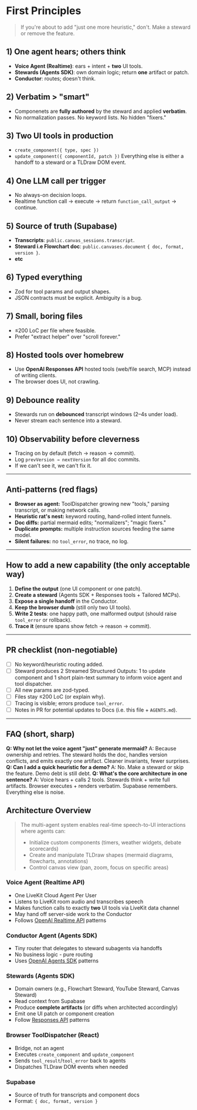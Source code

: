 # First Principles

> If you're about to add "just one more heuristic," don't. Make a steward or remove the feature.

## 1) One agent hears; others think

* **Voice Agent (Realtime)**: ears + intent + **two** UI tools.
* **Stewards (Agents SDK)**: own domain logic; return **one** artifact or patch.
* **Conductor**: routes; doesn't think.

## 2) Verbatim > "smart"

* Componenets are **fully authored** by the steward and applied **verbatim**.
* No normalization passes. No keyword lists. No hidden "fixers."

## 3) Two UI tools in production

* `create_component({ type, spec })`
* `update_component({ componentId, patch })`
  Everything else is either a handoff to a steward or a TLDraw DOM event.

## 4) One LLM call per trigger

* No always-on decision loops.
* Realtime function call → execute → return `function_call_output` → continue.

## 5) Source of truth (Supabase)

* **Transcripts**: `public.canvas_sessions.transcript`.
* **Steward i.e Flowchart doc**: `public.canvases.document` `{ doc, format, version }`.
* **etc**

## 6) Typed everything

* Zod for tool params and output shapes.
* JSON contracts must be explicit. Ambiguity is a bug.

## 7) Small, boring files

* ≤200 LoC per file where feasible.
* Prefer "extract helper" over "scroll forever."

## 8) Hosted tools over homebrew

* Use **OpenAI Responses API** hosted tools (web/file search, MCP) instead of writing clients.
* The browser does UI, not crawling.

## 9) Debounce reality

* Stewards run on **debounced** transcript windows (2–4s under load).
* Never stream each sentence into a steward.

## 10) Observability before cleverness

* Tracing on by default (fetch → reason → commit).
* Log `prevVersion → nextVersion` for all doc commits.
* If we can't see it, we can't fix it.

---

## Anti-patterns (red flags)

* **Browser as agent:** ToolDispatcher growing new "tools," parsing transcript, or making network calls.
* **Heuristic rat's nest:** keyword routing, hand-rolled intent funnels.
* **Doc diffs:** partial mermaid edits; "normalizers"; "magic fixers."
* **Duplicate prompts:** multiple instruction sources feeding the same model.
* **Silent failures:** no `tool_error`, no trace, no log.

---

## How to add a new capability (the only acceptable way)

1. **Define the output** (one UI component or one patch).
2. **Create a steward** (Agents SDK + Responses tools + Tailored MCPs).
3. **Expose a single handoff** in the Conductor.
4. **Keep the browser dumb** (still only two UI tools).
5. **Write 2 tests**: one happy path, one malformed output (should raise `tool_error` or rollback).
6. **Trace it** (ensure spans show fetch → reason → commit).

---

## PR checklist (non-negotiable)

* [ ] No keyword/heuristic routing added.
* [ ] Steward produces 2 Streamed Structured Outputs: 1 to update component and 1 short plain-text summary to inform voice agent and tool dispatcher.
* [ ] All new params are zod-typed.
* [ ] Files stay ≤200 LoC (or explain why).
* [ ] Tracing is visible; errors produce `tool_error`.
* [ ] Notes in PR for potential updates to Docs (i.e. this file + `AGENTS.md`).

---

## FAQ (short, sharp)

**Q: Why not let the voice agent "just" generate mermaid?**
A: Because ownership and retries. The steward holds the doc, handles version conflicts, and emits exactly one artifact. Cleaner invariants, fewer surprises.
**Q: Can I add a quick heuristic for a demo?**
A: No. Make a steward or skip the feature. Demo debt is still debt.
**Q: What's the core architecture in one sentence?**
A: Voice hears + calls 2 tools. Stewards think + write full artifacts. Browser executes + renders verbatim. Supabase remembers. Everything else is noise.

## Architecture Overview

> The multi-agent system enables real-time speech-to-UI interactions where agents can:
>
> * Initialize custom components (timers, weather widgets, debate scorecards)
> * Create and manipulate TLDraw shapes (mermaid diagrams, flowcharts, annotations)
> * Control canvas view (pan, zoom, focus on specific areas)

### Voice Agent (Realtime API)

* One LiveKit Cloud Agent Per User
* Listens to LiveKit room audio and transcribes speech
* Makes function calls to exactly **two** UI tools via LiveKit data channel
* May hand off server-side work to the Conductor
* Follows [OpenAI Realtime API](https://platform.openai.com/docs/guides/realtime) patterns

### Conductor Agent (Agents SDK)

* Tiny router that delegates to steward subagents via handoffs
* No business logic - pure routing
* Uses [OpenAI Agents SDK](https://openai.github.io/openai-agents-js/) patterns

### Stewards (Agents SDK)

* Domain owners (e.g., Flowchart Steward, YouTube Steward, Canvas Steward)
* Read context from Supabase
* Produce **complete artifacts** (or diffs when architected accordingly)
* Emit one UI patch or component creation
* Follow [Responses API](https://platform.openai.com/docs/api-reference/responses) patterns

### Browser ToolDispatcher (React)

* Bridge, not an agent
* Executes `create_component` and `update_component`
* Sends `tool_result`/`tool_error` back to agents
* Dispatches TLDraw DOM events when needed

### Supabase

* Source of truth for transcripts and component docs
* Format: `{ doc, format, version }`

